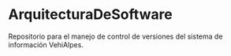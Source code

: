 # ArquitecturaDeSoftware
Repositorio para el manejo de control de versiones del sistema de información VehiAlpes.

